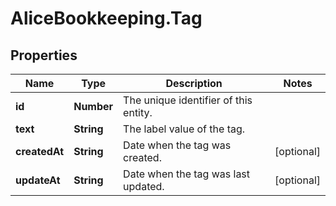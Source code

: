 # AliceBookkeeping.Tag

## Properties

Name | Type | Description | Notes
------------ | ------------- | ------------- | -------------
**id** | **Number** | The unique identifier of this entity. | 
**text** | **String** | The label value of the tag. | 
**createdAt** | **String** | Date when the tag was created. | [optional] 
**updateAt** | **String** | Date when the tag was last updated. | [optional] 



